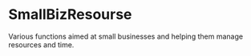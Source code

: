 # SmallBizResourse
Various functions aimed at small businesses and helping them manage resources and time. 
